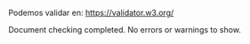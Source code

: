 Podemos validar en: https://validator.w3.org/

Document checking completed. No errors or warnings to show.
